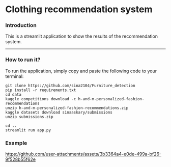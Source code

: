 # Clothing recommendation system


### Introduction
This is a streamlit application to show the results of the recommendation system.

---
### How to run it?
To run the application, simply copy and paste the following code to your terminal:
```shell
git clone https://github.com/sina2104/Furniture_detection
pip install -r requirements.txt
cd data
kaggle competitions download -c h-and-m-personalized-fashion-recommendations
unzip h-and-m-personalized-fashion-recommendations.zip
kaggle datasets download sinaaskary/submissions
unzip submissions.zip

cd ..
streamlit run app.py
```
### Example
https://github.com/user-attachments/assets/3b3364a4-e0de-499a-bf26-9f528b55f62e
